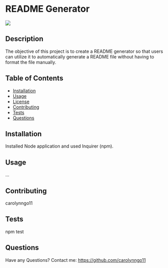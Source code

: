 # README Generator

![](https://img.shields.io/badge/License-MIT-success)

## Description
The objective of this project is to create a README generator so that users can utilize it to automatically generate a README file without having to format the file manually.

## Table of Contents
      
- [Installation](#installation)
- [Usage](#usage)
- [License](#license)
- [Contributing](#contributing)
- [Tests](#tests)
- [Questions](#questions)
      
## Installation
Installed Node application and used Inquirer (npm).

## Usage
...

## Contributing
carolynngo11

## Tests
npm test

## Questions
Have any Questions? Contact me: https://github.com/carolynngo11
